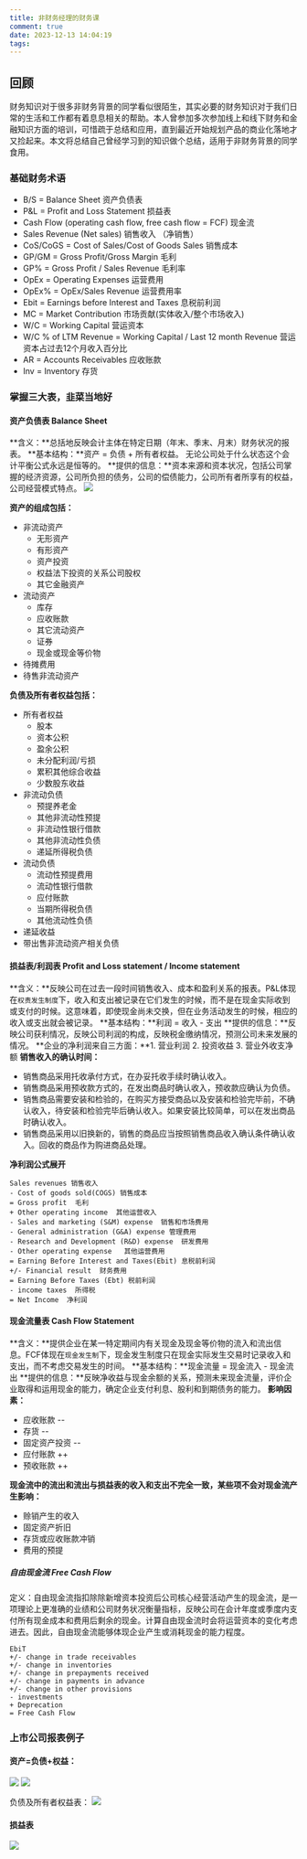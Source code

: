 ```yaml
---
title: 非财务经理的财务课
comment: true
date: 2023-12-13 14:04:19
tags:
---
```


## 回顾
财务知识对于很多非财务背景的同学看似很陌生，其实必要的财务知识对于我们日常的生活和工作都有着息息相关的帮助。本人曾参加多次参加线上和线下财务和金融知识方面的培训，可惜疏于总结和应用，直到最近开始规划产品的商业化落地才又捡起来。本文将总结自己曾经学习到的知识做个总结，适用于非财务背景的同学食用。

### 基础财务术语
- B/S = Balance Sheet 资产负债表
- P&L = Profit and Loss Statement 损益表
- Cash Flow (operating cash flow, free cash flow = FCF) 现金流
- Sales Revenue (Net sales) 销售收入 （净销售）
- CoS/CoGS = Cost of Sales/Cost of Goods Sales 销售成本
- GP/GM = Gross Profit/Gross Margin 毛利
- GP% = Gross Profit / Sales Revenue 毛利率
- OpEx = Operating Expenses 运营费用
- OpEx% = OpEx/Sales Revenue 运营费用率
- Ebit = Earnings before Interest and Taxes 息税前利润
- MC = Market Contribution 市场贡献(实体收入/整个市场收入​) 
- W/C = Working Capital 营运资本
- W/C % of LTM Revenue = Working Capital / Last 12 month Revenue 营运资本占过去12个月收入百分比
- AR = Accounts Receivables 应收账款
- Inv = Inventory 存货

### 掌握三大表，韭菜当地好
#### 资产负债表 Balance Sheet
**含义：**总括地反映会计主体在特定日期（年末、季末、月末）财务状况的报表。
**基本结构：**资产 = 负债 + 所有者权益。 无论公司处于什么状态这个会计平衡公式永远是恒等的。
**提供的信息：**资本来源和资本状况，包括公司掌握的经济资源，公司所负担的债务，公司的偿债能力，公司所有者所享有的权益，公司经营模式特点。
![](../images/screenshots/asset-eq.png)

**资产的组成包括：**
- 非流动资产
    - 无形资产
    - 有形资产
    - 资产投资
    - 权益法下投资的关系公司股权
    - 其它金融资产
- 流动资产
    - 库存
    - 应收账款
    - 其它流动资产
    - 证券
    - 现金或现金等价物
- 待摊费用
- 待售非流动资产

**负债及所有者权益包括：**
- 所有者权益
    - 股本
    - 资本公积
    - 盈余公积
    - 未分配利润/亏损
    - 累积其他综合收益
    - 少数股东收益
- 非流动负债
    - 预提养老金
    - 其他非流动性预提
    - 非流动性银行借款
    - 其他非流动性负债
    - 递延所得税负债
- 流动负债
    - 流动性预提费用
    - 流动性银行借款
    - 应付账款
    - 当期所得税负债
    - 其他流动性负债
- 递延收益
- 带出售非流动资产相关负债


#### 损益表/利润表 Profit and Loss statement / Income statement
**含义：**反映公司在过去一段时间销售收入、成本和盈利关系的报表。P&L体现在`权责发生制度`下，收入和支出被记录在它们发生的时候，而不是在现金实际收到或支付的时候。这意味着，即使现金尚未交换，但在业务活动发生的时候，相应的收入或支出就会被记录。
**基本结构：**利润 = 收入 - 支出
**提供的信息：**反映公司获利情况，反映公司利润的构成，反映税金缴纳情况，预测公司未来发展的情况。
**企业的净利润来自三方面：**1. 营业利润 2. 投资收益 3. 营业外收支净额
**销售收入的确认时间：**
- 销售商品采用托收承付方式，在办妥托收手续时确认收入。
- 销售商品采用预收款方式的，在发出商品时确认收入，预收款应确认为负债。
- 销售商品需要安装和检验的，在购买方接受商品以及安装和检验完毕前，不确认收入，待安装和检验完毕后确认收入。如果安装比较简单，可以在发出商品时确认收入。
- 销售商品采用以旧换新的，销售的商品应当按照销售商品收入确认条件确认收入。回收的商品作为购进商品处理。

**净利润公式展开**
```
Sales revenues 销售收入
- Cost of goods sold(COGS) 销售成本
= Gross profit  毛利
+ Other operating income  其他运营收入
- Sales and marketing (S&M) expense  销售和市场费用
- General administration (G&A) expense 管理费用
- Research and Development (R&D) expense  研发费用
- Other operating expense   其他运营费用
= Earning Before Interest and Taxes(Ebit) 息税前利润
+/- Financial result  财务费用
= Earning Before Taxes (Ebt) 税前利润
- income taxes  所得税
= Net Income  净利润
```

#### 现金流量表 Cash Flow Statement
**含义：**提供企业在某一特定期间内有关现金及现金等价物的流入和流出信息。FCF体现在`现金发生制`下，现金发生制度只在现金实际发生交易时记录收入和支出，而不考虑交易发生的时间。
**基本结构：**现金流量 = 现金流入 - 现金流出
**提供的信息：**反映净收益与现金余额的关系，预测未来现金流量，评价企业取得和运用现金的能力，确定企业支付利息、股利和到期债务的能力。
**影响因素：**
- 应收账款 --
- 存货 --
- 固定资产投资 --
- 应付账款 ++
- 预收账款 ++

**现金流中的流出和流出与损益表的收入和支出不完全一致，某些项不会对现金流产生影响：**
- 赊销产生的收入
- 固定资产折旧
- 存货或应收账款冲销
- 费用的预提

##### 自由现金流 Free Cash Flow
定义：自由现金流指扣除除新增资本投资后公司核心经营活动产生的现金流，是一项理论上更准确的业绩和公司财务状况衡量指标，反映公司在会计年度或季度内支付所有现金成本和费用后剩余的现金。计算自由现金流时会将运营资本的变化考虑进去。因此，自由现金流能够体现企业产生或消耗现金的能力程度。
```
EbiT
+/- change in trade receivables
+/- change in inventories
+/- change in prepayments received
+/- change in payments in advance
+/- change in other provisions
- investments
+ Deprecation
= Free Cash Flow
```

### 上市公司报表例子
#### 资产=负债+权益：
![](../images/screenshots/BS-fix.png)
![](../images/screenshots/BS-assets.png)

负债及所有者权益表：
![](../images/screenshots/BS-eq-lia.png)


#### 损益表
![](../images/screenshots/income-statement.png)